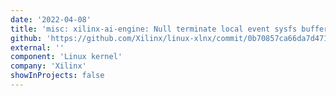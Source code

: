 ```yaml
---
date: '2022-04-08'
title: 'misc: xilinx-ai-engine: Null terminate local event sysfs buffer'
github: 'https://github.com/Xilinx/linux-xlnx/commit/0b70857ca66da7d471f5c17d1af67a2af273a960'
external: ''
component: 'Linux kernel'
company: 'Xilinx'
showInProjects: false
---
```

